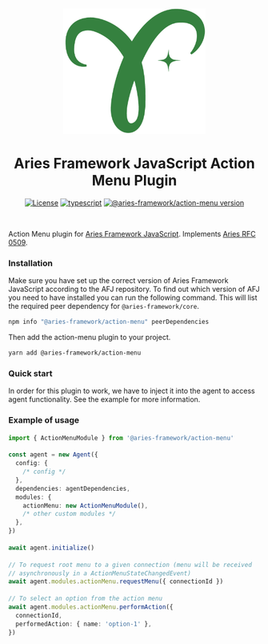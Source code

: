 <p align="center">
  <br />
  <img
    alt="Hyperledger Aries logo"
    src="https://raw.githubusercontent.com/hyperledger/aries-framework-javascript/aa31131825e3331dc93694bc58414d955dcb1129/images/aries-logo.png"
    height="250px"
  />
</p>
<h1 align="center"><b>Aries Framework JavaScript Action Menu Plugin</b></h1>
<p align="center">
  <a
    href="https://raw.githubusercontent.com/hyperledger/aries-framework-javascript/main/LICENSE"
    ><img
      alt="License"
      src="https://img.shields.io/badge/License-Apache%202.0-blue.svg"
  /></a>
  <a href="https://www.typescriptlang.org/"
    ><img
      alt="typescript"
      src="https://img.shields.io/badge/%3C%2F%3E-TypeScript-%230074c1.svg"
  /></a>
    <a href="https://www.npmjs.com/package/@aries-framework/action-menu"
    ><img
      alt="@aries-framework/action-menu version"
      src="https://img.shields.io/npm/v/@aries-framework/action-menu"
  /></a>

</p>
<br />

Action Menu plugin for [Aries Framework JavaScript](https://github.com/hyperledger/aries-framework-javascript.git). Implements [Aries RFC 0509](https://github.com/hyperledger/aries-rfcs/blob/1795d5c2d36f664f88f5e8045042ace8e573808c/features/0509-action-menu/README.md).

### Installation

Make sure you have set up the correct version of Aries Framework JavaScript according to the AFJ repository. To find out which version of AFJ you need to have installed you can run the following command. This will list the required peer dependency for `@aries-framework/core`.

```sh
npm info "@aries-framework/action-menu" peerDependencies
```

Then add the action-menu plugin to your project.

```sh
yarn add @aries-framework/action-menu
```

### Quick start

In order for this plugin to work, we have to inject it into the agent to access agent functionality. See the example for more information.

### Example of usage

```ts
import { ActionMenuModule } from '@aries-framework/action-menu'

const agent = new Agent({
  config: {
    /* config */
  },
  dependencies: agentDependencies,
  modules: {
    actionMenu: new ActionMenuModule(),
    /* other custom modules */
  },
})

await agent.initialize()

// To request root menu to a given connection (menu will be received
// asynchronously in a ActionMenuStateChangedEvent)
await agent.modules.actionMenu.requestMenu({ connectionId })

// To select an option from the action menu
await agent.modules.actionMenu.performAction({
  connectionId,
  performedAction: { name: 'option-1' },
})
```
